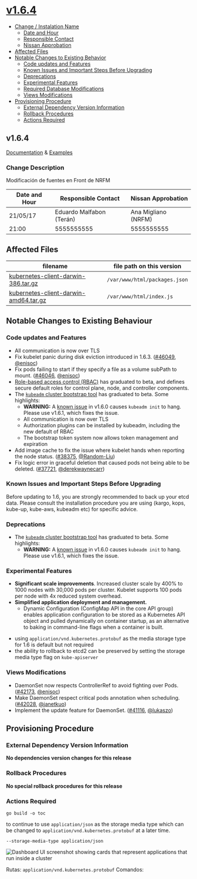 <!-- BEGIN MUNGE: GENERATED_TOC -->
# [v1.6.4](#v164)
- [Change / Instalation Name](#change-instalation-name)
	- [Date and Hour](#date-and-hour)
	- [Responsible Contact](#responsible-contact)
	- [Nissan Approbation](#nissan-approbation)
- [Affected Files](#affected-files)
- [Notable Changes to Existing Behavior](#notable-changes-to-existing-behavior)
	- [Code updates and Features](#major-updates-and-notable-features)
    - [Known Issues and Important Steps Before Upgrading](#known-issues-and-important-steps-before-upgrading)
	- [Deprecations](#deprecations)
	- [Experimental Features](#experimental-features-2)
	- [Required Database Modifications](#required-database-modifications)
	- [Views Modifications](#views-modifications)
- [Provisioning Procedure](#provisioning-procedure)
	- [External Dependency Version Information](#external-dependency-version-information)
	- [Rollback Procedures](#rollback-procedures)
  	- [Actions Required](#actions-required)

<!-- END MUNGE: GENERATED_TOC -->

<!-- NEW RELEASE NOTES ENTRY -->

## v1.6.4
[Documentation](https://docs.k8s.io) & [Examples](https://releases.k8s.io/release-1.6.3/examples)
### Change Description
Modificación de fuentes en Front de NRFM

Date and Hour | Responsible Contact | Nissan Approbation
------------- | ------------------- | ------------------
21/05/17 | Eduardo Malfabon (Terán) | Ana Migliano (NRFM)
21:00 | 5555555555 | 5555555555

## Affected Files
filename | file path on this version
-------- | -------------------------
[kubernetes-client-darwin-386.tar.gz](https://dl.k8s.io/v1.6.4/kubernetes-client-darwin-386.tar.gz) | `/var/www/html/packages.json`
[kubernetes-client-darwin-amd64.tar.gz](https://dl.k8s.io/v1.6.4/kubernetes-client-darwin-amd64.tar.gz) | `/var/www/html/index.js`
## Notable Changes to Existing Behaviour
### Code updates and Features
* All communication is now over TLS
* Fix kubelet panic during disk eviction introduced in 1.6.3. ([#46049](https://github.com/kubernetes/kubernetes/pull/46049), [@enisoc](https://github.com/enisoc))
* Fix pods failing to start if they specify a file as a volume subPath to mount. ([#46046](https://github.com/kubernetes/kubernetes/pull/46046), [@enisoc](https://github.com/enisoc))
* [Role-based access control (RBAC)](https://kubernetes.io//docs/admin/authorization/rbac) has graduated to beta, and defines secure default roles for control plane, node, and controller components.
* The [`kubeadm` cluster bootstrap tool](https://kubernetes.io/docs/getting-started-guides/kubeadm/) has graduated to beta. Some highlights:
  * **WARNING:** A [known issue](https://github.com/kubernetes/kubernetes/issues/43815)
    in v1.6.0 causes `kubeadm init` to hang. Please use v1.6.1, which fixes the issue.
  * All communication is now over TLS
  * Authorization plugins can be installed by kubeadm, including the new default of RBAC
  * The bootstrap token system now allows token management and expiration
* Add image cache to fix the issue where kubelet hands when reporting the node
  status. ([#38375](https://github.com/kubernetes/kubernetes/pull/38375),
  [@Random-Liu](https://github.com/Random-Liu))
* Fix logic error in graceful deletion that caused pods not being able to
  be deleted. ([#37721](https://github.com/kubernetes/kubernetes/pull/37721),
  [@derekwaynecarr](https://github.com/derekwaynecarr))

### Known Issues and Important Steps Before Upgrading
Before updating to 1.6, you are strongly recommended to back up your etcd data.
Please consult the installation procedure you are using (kargo, kops, kube-up,
kube-aws, kubeadm etc) for specific advice.
### Deprecations
* The [`kubeadm` cluster bootstrap tool](https://kubernetes.io/docs/getting-started-guides/kubeadm/) has graduated to beta. Some highlights:
  * **WARNING:** A [known issue](https://github.com/kubernetes/kubernetes/issues/43815)
    in v1.6.0 causes `kubeadm init` to hang. Please use v1.6.1, which fixes the issue.

### Experimental Features
  * <strong>Significant scale improvements</strong>. Increased cluster scale by 400% to 1000 nodes with 30,000 pods per cluster.
Kubelet supports 100 pods per node with 4x reduced system overhead.
  * <strong>Simplified application deployment and management. </strong>
     * Dynamic Configuration (ConfigMap API in the core API group) enables application
configuration to be stored as a Kubernetes API object and pulled dynamically on
container startup, as an alternative to baking in command-line flags when a
container is built.

- using `application/vnd.kubernetes.protobuf` as the media storage type for 1.6 is default but not required
- the ability to rollback to etcd2 can be preserved by setting the storage media type flag on `kube-apiserver`

### Views Modifications
* DaemonSet now respects ControllerRef to avoid fighting over Pods. ([#42173](https://github.com/kubernetes/kubernetes/pull/42173), [@enisoc](https://github.com/enisoc))
* Make DaemonSet respect critical pods annotation when scheduling. ([#42028](https://github.com/kubernetes/kubernetes/pull/42028), [@janetkuo](https://github.com/janetkuo))
* Implement the update feature for DaemonSet. ([#41116](https://github.com/kubernetes/kubernetes/pull/41116), [@lukaszo](https://github.com/lukaszo))

## Provisioning Procedure
### External Dependency Version Information
**No dependencies version changes for this release**
### Rollback Procedures
**No special rollback procedures for this release**
### Actions Required
```
go build -o toc
```

  to continue to use `application/json` as the storage media type which can be changed to
  `application/vnd.kubernetes.protobuf` at a later time.

```
--storage-media-type application/json
```
<img src="docs/images/newgui.png" width="" alt="Dashboard UI screenshot showing cards that represent applications that run inside a cluster" title="Dashboard UI apps screen">

Rutas: `application/vnd.kubernetes.protobuf`
Comandos:
``` --storage-media-type application/json
```